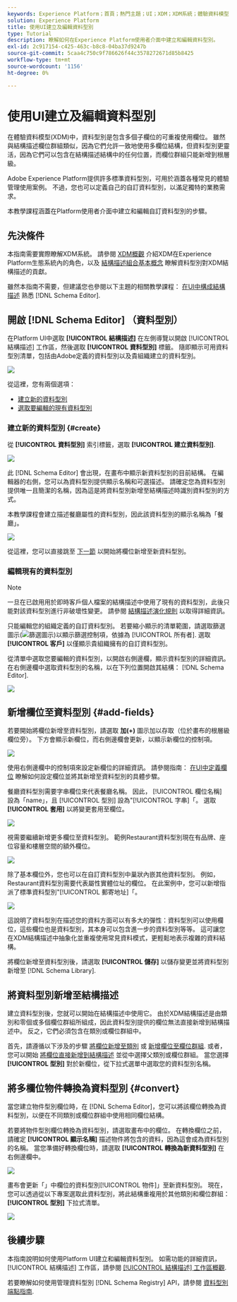 ```yaml
---
keywords: Experience Platform；首頁；熱門主題；UI；XDM；XDM系統；體驗資料模型；體驗資料模型；資料模型；資料模型；結構描述登入；結構描述登入；結構描述；結構描述；結構描述；建立；資料型別；資料型別；
solution: Experience Platform
title: 使用UI建立及編輯資料型別
type: Tutorial
description: 瞭解如何在Experience Platform使用者介面中建立和編輯資料型別。
exl-id: 2c917154-c425-463c-b8c8-04ba37d9247b
source-git-commit: 5caa4c750c9f786626f44c3578272671d85b8425
workflow-type: tm+mt
source-wordcount: '1156'
ht-degree: 0%

---
```


# 使用UI建立及編輯資料型別

在體驗資料模型(XDM)中，資料型別是包含多個子欄位的可重複使用欄位。 雖然與結構描述欄位群組類似，因為它們允許一致地使用多欄位結構，但資料型別更靈活，因為它們可以包含在結構描述結構中的任何位置，而欄位群組只能新增到根層級。

Adobe Experience Platform提供許多標準資料型別，可用於涵蓋各種常見的體驗管理使用案例。 不過，您也可以定義自己的自訂資料型別，以滿足獨特的業務需求。

本教學課程涵蓋在Platform使用者介面中建立和編輯自訂資料型別的步驟。

## 先決條件

本指南需要實際瞭解XDM系統。 請參閱 [XDM概觀](../../home.md) 介紹XDM在Experience Platform生態系統內的角色，以及 [結構描述組合基本概念](../../schema/composition.md) 瞭解資料型別對XDM結構描述的貢獻。

雖然本指南不需要，但建議您也參閱以下主題的相關教學課程： [在UI中構成結構描述](../../tutorials/create-schema-ui.md) 熟悉 [!DNL Schema Editor].

## 開啟 [!DNL Schema Editor] （資料型別）

在Platform UI中選取 **[!UICONTROL 結構描述]** 在左側導覽以開啟 [!UICONTROL 結構描述] 工作區，然後選取 **[!UICONTROL 資料型別]** 標籤。 隨即顯示可用資料型別清單，包括由Adobe定義的資料型別以及貴組織建立的資料型別。

![](../../images/ui/resources/data-types/data-types-tab.png)

從這裡，您有兩個選項：

- [建立新的資料型別](#create)
- [選取要編輯的現有資料型別](#edit)

### 建立新的資料型別 {#create}

從 **[!UICONTROL 資料型別]** 索引標籤，選取 **[!UICONTROL 建立資料型別]**.

![](../../images/ui/resources/data-types/create.png)

此 [!DNL Schema Editor] 會出現，在畫布中顯示新資料型別的目前結構。 在編輯器的右側，您可以為資料型別提供顯示名稱和可選描述。 請確定您為資料型別提供唯一且簡潔的名稱，因為這是將資料型別新增至結構描述時識別資料型別的方式。

本教學課程會建立描述餐廳屬性的資料型別，因此該資料型別的顯示名稱為「餐廳」。

![](../../images/ui/resources/data-types/data-type-properties.png)

從這裡，您可以直接跳至 [下一節](#add-fields) 以開始將欄位新增至新資料型別。

### 編輯現有的資料型別

>[!NOTE]
>
>一旦在已啟用用於即時客戶個人檔案的結構描述中使用了現有的資料型別，此後只能對該資料型別進行非破壞性變更。 請參閱 [結構描述演化規則](../../schema/composition.md#evolution) 以取得詳細資訊。

只能編輯您的組織定義的自訂資料型別。 若要縮小顯示的清單範圍，請選取篩選圖示(![篩選圖示](../../images/ui/resources/data-types/filter.png))以顯示篩選控制項，依據為 [!UICONTROL 所有者]. 選取 **[!UICONTROL 客戶]** 以僅顯示貴組織擁有的自訂資料型別。

從清單中選取您要編輯的資料型別，以開啟右側邊欄，顯示資料型別的詳細資訊。 在右側邊欄中選取資料型別的名稱，以在下列位置開啟其結構： [!DNL Schema Editor].

![](../../images/ui/resources/data-types/edit.png)

## 新增欄位至資料型別 {#add-fields}

若要開始將欄位新增至資料型別，請選取 **加(+)** 圖示加以存取（位於畫布的根層級欄位旁）。 下方會顯示新欄位，而右側邊欄會更新，以顯示新欄位的控制項。

![](../../images/ui/resources/data-types/new-field.png)

使用右側邊欄中的控制項來設定新欄位的詳細資訊。 請參閱指南： [在UI中定義欄位](../fields/overview.md#define) 瞭解如何設定欄位並將其新增至資料型別的具體步驟。

餐廳資料型別需要字串欄位來代表餐廳名稱。 因此， [!UICONTROL 欄位名稱] 設為「name」，且 [!UICONTROL 型別] 設為&quot;[!UICONTROL 字串]「。 選取 **[!UICONTROL 套用]** 以將變更套用至欄位。

![](../../images/ui/resources/data-types/name-field.png)

視需要繼續新增更多欄位至資料型別。 範例Restaurant資料型別現在有品牌、座位容量和樓層空間的額外欄位。

![](../../images/ui/resources/data-types/more-fields.png)

除了基本欄位外，您也可以在自訂資料型別中巢狀內嵌其他資料型別。 例如，Restaurant資料型別需要代表屬性實體位址的欄位。 在此案例中，您可以新增指派了標準資料型別&quot;[!UICONTROL 郵寄地址]「。

![](../../images/ui/resources/data-types/address-field.png)

這說明了資料型別在描述您的資料方面可以有多大的彈性：資料型別可以使用欄位，這些欄位也是資料型別，其本身可以包含進一步的資料型別等等。 這可讓您在XDM結構描述中抽象化並重複使用常見資料模式，更輕鬆地表示複雜的資料結構。

將欄位新增至資料型別後，請選取 **[!UICONTROL 儲存]** 以儲存變更並將資料型別新增至 [!DNL Schema Library].

## 將資料型別新增至結構描述

建立資料型別後，您就可以開始在結構描述中使用它。 由於XDM結構描述是由類別和零個或多個欄位群組所組成，因此資料型別提供的欄位無法直接新增到結構描述中。 反之，它們必須包含在類別或欄位群組中。

首先，請遵循以下涉及的步驟 [將欄位新增至類別](./classes.md#add-fields) 或 [新增欄位至欄位群組](./field-groups.md#add-fields). 或者，您可以開始 [將欄位直接新增到結構描述](./schemas.md#add-individual-fields) 並從中選擇父類別或欄位群組。 當您選擇 **[!UICONTROL 型別]** 對於新欄位，從下拉式選單中選取您的資料型別名稱。

## 將多欄位物件轉換為資料型別 {#convert}

當您建立物件型別欄位時，在 [!DNL Schema Editor]，您可以將該欄位轉換為資料型別，以便在不同類別或欄位群組中使用相同欄位結構。

若要將物件型別欄位轉換為資料型別，請選取畫布中的欄位。 在轉換欄位之前，請確定 **[!UICONTROL 顯示名稱]** 描述物件將包含的資料，因為這會成為資料型別的名稱。 當您準備好轉換欄位時，請選取 **[!UICONTROL 轉換為新資料型別]** 在右側邊欄中。

![](../../images/ui/resources/data-types/convert-object.png)

畫布會更新「」中欄位的資料型別[!UICONTROL 物件]」至新資料型別。 現在，您可以透過從以下專案選取此資料型別，將此結構重複用於其他類別和欄位群組： **[!UICONTROL 型別]** 下拉式清單。

![](../../images/ui/resources/data-types/converted.png)

## 後續步驟

本指南說明如何使用Platform UI建立和編輯資料型別。 如需功能的詳細資訊， [!UICONTROL 結構描述] 工作區，請參閱 [[!UICONTROL 結構描述] 工作區概觀](../overview.md).

若要瞭解如何使用管理資料型別 [!DNL Schema Registry] API，請參閱 [資料型別端點指南](../../api/data-types.md).
